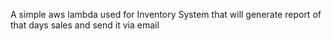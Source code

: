 A simple aws lambda used for Inventory System that will generate report of that days sales and send it via email
